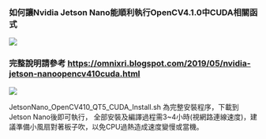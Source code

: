 ### 如何讓Nvidia Jetson Nano能順利執行OpenCV4.1.0中CUDA相關函式

![](https://2.bp.blogspot.com/-k--9zov9h68/XN4vITyxaaI/AAAAAAAABM4/ost3KbHHIG42KKfZwkJUrcIcaoQWpczPQCLcBGAs/s400/Nano_OpenCV_Cuda_01.png)

### 完整說明請參考 https://omnixri.blogspot.com/2019/05/nvidia-jetson-nanoopencv410cuda.html

![](https://1.bp.blogspot.com/-zUzfVyz376I/XN5wQGFm8hI/AAAAAAAABNw/C0Mia38X8jUwOdNnSMhgFlwk4fpyMYnLQCLcBGAs/s1600/Nano_OpenCV_Cuda_07.png)

JetsonNano_OpenCV410_QT5_CUDA_Install.sh 為完整安裝程序，下載到Jetson Nano後即可執行， 全部安裝及編譯過程需3~4小時(視網路連線速度)，建議準備小風扇對著板子吹，以免CPU過熱造成速度變慢或當機。
